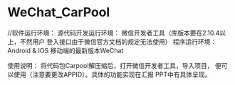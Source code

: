 # WeChat_CarPool
//软件运行环境：
	源代码开发运行环境：
		微信开发者工具（库版本要在2.10.4以上，不然用户		登入接口由于微信官方文档的规定无法使用）
	程序运行环境：
		Android & IOS 移动端的最新版本WeChat

使用说明：
	将代码包Carpool解压缩后，打开微信开发者工具，导入项目，	便可以使用（注意要更改APPID）。具体的功能实现在汇报	PPT中有具体呈现。
  
